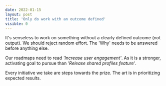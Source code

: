 ```yaml
---
date: 2022-01-15
layout: post
title: 'Only do work with an outcome defined'
visible: 0
---
```


It's senseless to work on something without a clearly defined outcome (not output). We should reject random effort. The 'Why' needs to be answered before anything else.

Our roadmaps need to read *'Increase user engagement'*. As it is a stronger, activating goal to pursue than *'Release shared profiles feature'*.

Every initiative we take are steps towards the prize. The art is in prioritizing expected results.
